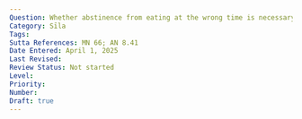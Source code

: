 ```yaml
---
Question: Whether abstinence from eating at the wrong time is necessary for the attainment of Nibbāna?
Category: Sīla
Tags:
Sutta References: MN 66; AN 8.41
Date Entered: April 1, 2025
Last Revised:
Review Status: Not started
Level: 
Priority: 
Number: 
Draft: true
---
```

